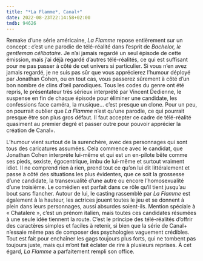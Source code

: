 ```yaml
---
title: "*La Flamme*, Canal+"
date: 2022-08-23T22:14:58+02:00
tmdb: 94626 
---
```


Remake d’une série américaine, *La Flamme* repose entièrement sur un concept : c’est une parodie de télé-réalité dans l’esprit de *‌Bachelor, le gentleman célibataire*. Je n’ai jamais regardé un seul épisode de cette émission, mais j’ai déjà regardé d’autres télé-réalités, ce qui est suffisant pour ne pas passer à côté de cet univers si particulier. Si vous n’en avez jamais regardé, je ne suis pas sûr que vous apprécierez l’humour déployé par Jonathan Cohen, ou en tout cas, vous passerez sûrement à côté d’un bon nombre de clins d’œil parodiques. Tous les codes du genre ont été repris, le présentateur très sérieux interprété par Vincent Dedienne, le suspense en fin de chaque épisode pour éliminer une candidate, les confessions face caméra, la musique… c’est presque un clone. Pour un peu, on pourrait oublier que *La Flamme* n’est qu’une parodie, ce qui pourrait presque être son plus gros défaut. Il faut accepter ce cadre de télé-réalité quasiment au premier degré et passer outre pour pouvoir apprécier la création de Canal+.

L’humour vient surtout de la surenchère, avec des personnages qui sont tous des caricatures assumées. Cela commence avec le candidat, que Jonathan Cohen interprète lui-même et qui est un en-pilote bête comme ses pieds, sexiste, égocentrique, imbu de lui-même et surtout vraiment idiot. Il ne comprend rien à rien, prend tout ce qu’on lui dit littéralement et passe à côté des situations les plus évidentes, que ce soit la grossesse d’une candidate, la transexualité d’une autre ou encore l’homosexualité d’une troisième. Le comédien est parfait dans ce rôle qu’il tient jusqu’au bout sans flancher. Autour de lui, le casting rassemblé par *La Flamme* est également à la hauteur, les actrices jouent toutes le jeu et se donnent à plein dans leurs personnages, aussi absurdes soient-ils. Mention spéciale à « Chatalere », c’est un prénom italien, mais toutes ces candidates résumées à une seule idée tiennent la route. C’est le principe des télé-réalités d’offrir des caractères simples et faciles à retenir, si bien que la série de Canal+ n’essaie même pas de composer des psychologies vaguement crédibles. Tout est fait pour enchaîner les gags toujours plus forts, qui ne tombent pas toujours juste, mais qui m’ont fait éclater de rire à plusieurs reprises. À cet égard, *La Flamme* a parfaitement rempli son office. 


